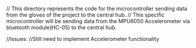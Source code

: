 // This directory represents the code for the microcontroller sending data from the gloves of the project to the central hub.
// This specific microcontroller will be sending data from the MPU6050 Accelerometer via bluetooth module(HC-05) to the central hub. 

//Issues:
//Still need to implement Accelerometer functionality
